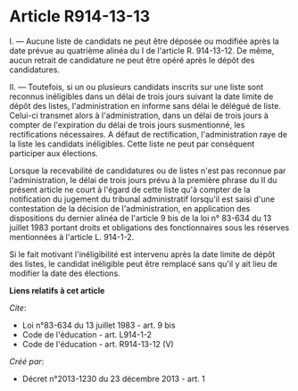 # Article R914-13-13

I. ― Aucune liste de candidats ne peut être déposée ou modifiée après la date prévue au quatrième alinéa du I de l'article R.
914-13-12. De même, aucun retrait de candidature ne peut être opéré après le dépôt des candidatures. 

II. ― Toutefois, si un ou plusieurs candidats inscrits sur une liste sont reconnus inéligibles dans un délai de trois jours
suivant la date limite de dépôt des listes, l'administration en informe sans délai le délégué de liste. Celui-ci transmet
alors à l'administration, dans un délai de trois jours à compter de l'expiration du délai de trois jours susmentionné, les
rectifications nécessaires. A défaut de rectification, l'administration raye de la liste les candidats inéligibles. Cette
liste ne peut par conséquent participer aux élections. 

Lorsque la recevabilité de candidatures ou de listes n'est pas reconnue par l'administration, le délai de trois jours prévu à
la première phrase du II du présent article ne court à l'égard de cette liste qu'à compter de la notification du jugement du
tribunal administratif lorsqu'il est saisi d'une contestation de la décision de l'administration, en application des
dispositions du dernier alinéa de l'article 9 bis de la loi n° 83-634 du 13 juillet 1983 portant droits et obligations des
fonctionnaires sous les réserves mentionnées à l'article L. 914-1-2. 

Si le fait motivant l'inéligibilité est intervenu après la date limite de dépôt des listes, le candidat inéligible peut être
remplacé sans qu'il y ait lieu de modifier la date des élections.

**Liens relatifs à cet article**

_Cite_:

  - Loi n°83-634 du 13 juillet 1983 - art. 9 bis
  - Code de l'éducation - art. L914-1-2
  - Code de l'éducation - art. R914-13-12 (V)

_Créé par_:

  - Décret n°2013-1230 du 23 décembre 2013 - art. 1
